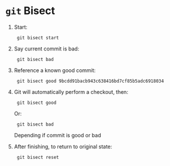 # `git` Bisect

1. Start:

		git bisect start

2. Say current commit is bad:

		git bisect bad

3. Reference a known good commit:

		git bisect good 9bcdd91bacb943c638416bd7cf85b5adc6918034

4. Git will automatically perform a checkout, then:

		git bisect good
	
	Or:
	
		git bisect bad
	
	Depending if commit is good or bad

5. After finishing, to return to original state:
	
		git bisect reset